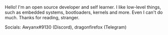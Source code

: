 Hello! I'm an open source developer and self learner.
I like low-level things, such as embedded systems, bootloaders, kernels and more. Even I can't do much.
Thanks for reading, stranger. 

Socials: Awyanx#9130 (Discord), dragonfirefox (Telegram)
